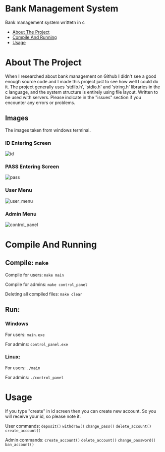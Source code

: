 # Bank Management System
Bank management system writtetn in c

* [About The Project](#about-the-project)
* [Compile And Running](#compile-and-running)
* [Usage](#usage)

# About The Project
When I researched about bank management on Github I didn't see a good enough source code and I made this project just to see how well I could do it. The project generally uses 'stdlib.h', 'stdio.h' and 'string.h' libraries in the c language, and the system structure is entirely using file layout. Written to be used with servers. Please indicate in the "issues" section if you encounter any errors or problems.

## Images
The images taken from windows terminal.

### ID Entering Screen
![id](https://user-images.githubusercontent.com/77579421/121190327-9dd97300-c873-11eb-85bd-437bf9df8fdf.PNG)

### PASS Entering Screen
![pass](https://user-images.githubusercontent.com/77579421/121190330-9fa33680-c873-11eb-96dd-f2b9f2299243.PNG)

### User Menu
![user_menu](https://user-images.githubusercontent.com/77579421/121190337-a03bcd00-c873-11eb-9dde-57b3440ebb3a.PNG)

### Admin Menu
![control_panel](https://user-images.githubusercontent.com/77579421/121190345-a2059080-c873-11eb-96e0-4a72a67d5a70.PNG)


# Compile And Running

## Compile: ` make `

Compile for users: ` make main `

Compile for admins: ` make control_panel `

Deleting all compiled files: ` make clear `

## Run: 

### Windows

For users: ` main.exe ` 

For admins: ` control_panel.exe `

### Linux: 

For users: ` ./main ` 

For admins: ` ./control_panel `

# Usage
If you type "create" in id screen then you can create new account. So you will receive your id, so please note it.

User commands: ` deposit() ` ` withdraw() ` ` change_pass() ` ` delete_account() ` ` create_account() `

Admin commands: ` create_account() ` ` delete_account() ` ` change_password() ` ` ban_account() `
